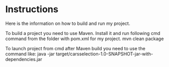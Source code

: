 # Instructions

Here is the information on how to build and run my project.

To build a project you need to use Maven. 
Install it and run following cmd command from the folder with pom.xml for my project.
mvn clean package

To launch project from cmd after Maven build you need to use the command like:
java -jar target/carsselection-1.0-SNAPSHOT-jar-with-dependencies.jar
